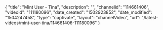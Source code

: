 {
    "title": "Mint User - Tina",
    "description": "",
    "channelid": "114661406",
    "videoid": "111180096",
    "date_created": "1502923852",
    "date_modified": "1504247458",
    "type": "captivate",
    "layout": "channelVideo",
    "url": "\/latest-videos\/mint-user-tina\/114661406-111180096"
}